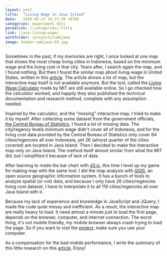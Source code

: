 ```yaml
---
layout: post
title:  "Living Wage in Java Island"
date:   2020-02-23 14:37:39 +0700
categories: experiment d3js
permalink: /:categories/:title
link: /java-living-wage/
workfolder: /projects/umkjawa
image: header-umkjawa-03.jpg
---
```


Sometimes in the past, if my memories are right, I once looked at one map that shows the most cheap living cities in Indonesia, based on the minimum wage and the living cost in that city. Years after, I search again the map, and I found nothing. But then I found the similar map about living-wage in United States, written in this [article][article]. The article shows a lot of map, but the interactive map itself is not available anymore. But the tool, called the [Living Wage Calculator][calculator] made by MIT are still available online. So I go checked how the calculator worked, and happily they also published the technical documentation and research method, complete with any assumption needed.

Inspired by the calculator, and the "missing" interactive map, I tried to make it by myself. After collecting some dataset from the government officials, [the Central Bureau of Statistics][bps], I found a lot of missing data. The city/regency levels minimum wage didn't cover all of Indonesia, and for the living cost data provided by the Central Bureau of Statistics only cover 84 cities/regencies all over Indonesia, yet 26 (almost quarter of the cities covered) are located in Java Island. Then I decided to make the interactive map only on Java Island. The method itself almost similar from what the MIT did, but I simplified it because of lack of data.

After learning to made the bar chart with [d3.js][d3], this time I level up my game for making map with the same tool. I did the map analysis with [QGIS][qgis], an open source geographic information system. It has a bunch of tools to analyze spatial (or not) data, and because I only have 26 cities/regencies living cost dataset, I have to interpolate it to all 119 cities/regencies all over Java Island with it.

Because my lack of experience and knowledge in JavaScript and JQuery, I made the code quite messy and inefficient. As a result, the interactive map are really heavy to load. It need almost a minute just to load the first page, depends on the browser, computer, and internet connection. The worst thing, it's not mobile friendly, my mobile browser always crash trying to load the page. So if you want to visit the [project][project], make sure you use your computer.

As a compensation for the bad mobile performance, I write the summary of this little research on this [article][medium]. Enjoy!


[article]: https://www.citylab.com/life/2015/09/mapping-the-difference-between-minimum-wage-and-cost-of-living/404644/
[calculator]: https://livingwage.mit.edu/
[bps]: https://bps.go.id/
[d3]: https://d3js.org/
[qgis]: https://www.qgis.org/en/site/
[project]: http://louislugas.com/java-living-wage/
[medium]: https://medium.com/@louislugas/hidup-layak-di-pulau-jawa-4f015c99f63b
